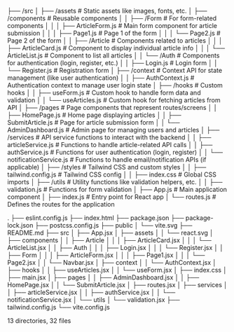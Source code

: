 ├── /src
│   ├── /assets                # Static assets like images, fonts, etc.
│   ├── /components            # Reusable components
│   │   ├── /Form              # For form-related components
│   │   │   ├── ArticleForm.js # Main form component for article submission
│   │   │   ├── Page1.js       # Page 1 of the form
│   │   │   └── Page2.js       # Page 2 of the form
│   │   ├── /Article           # Components related to articles
│   │   │   ├── ArticleCard.js # Component to display individual article info
│   │   │   └── ArticleList.js # Component to list all articles
│   │   └── /Auth              # Components for authentication (login, register, etc.)
│   │       ├── Login.js       # Login form
│   │       └── Register.js    # Registration form
│   ├── /context               # Context API for state management (like user authentication)
│   │   ├── AuthContext.js     # Authentication context to manage user login state
│   ├── /hooks                 # Custom hooks
│   │   ├── useForm.js         # Custom hook to handle form data and validation
│   │   └── useArticles.js     # Custom hook for fetching articles from API
│   ├── /pages                 # Page components that represent routes/screens
│   │   ├── HomePage.js        # Home page displaying articles
│   │   ├── SubmitArticle.js   # Page for article submission form
│   │   └── AdminDashboard.js  # Admin page for managing users and articles
│   ├── /services              # API service functions to interact with the backend
│   │   ├── articleService.js  # Functions to handle article-related API calls
│   │   ├── authService.js     # Functions for user authentication (login, register)
│   │   └── notificationService.js # Functions to handle email/notification APIs (if applicable)
│   ├── /styles                # Tailwind CSS and custom styles
│   │   ├── tailwind.config.js # Tailwind CSS config
│   │   ├── index.css          # Global CSS imports
│   ├── /utils                 # Utility functions like validation helpers, etc.
│   │   ├── validation.js      # Functions for form validation
│   ├── App.js                 # Main application component
│   ├── index.js               # Entry point for React app
│   └── routes.js              # Defines the routes for the application




.
├── eslint.config.js
├── index.html
├── package.json
├── package-lock.json
├── postcss.config.js
├── public
│   └── vite.svg
├── README.md
├── src
│   ├── App.jsx
│   ├── assets
│   │   └── react.svg
│   ├── components
│   │   ├── Article
│   │   │   ├── ArticleCard.jsx
│   │   │   └── ArticleList.jsx
│   │   ├── Auth
│   │   │   ├── Login.jsx
│   │   │   └── Register.jsx
│   │   ├── Form
│   │   │   ├── ArticleForm.jsx
│   │   │   ├── Page1.jsx
│   │   │   └── Page2.jsx
│   │   └── Navbar.jsx
│   ├── context
│   │   └── AuthContext.jsx
│   ├── hooks
│   │   ├── useArticles.jsx
│   │   └── useForm.jsx
│   ├── index.css
│   ├── main.jsx
│   ├── pages
│   │   ├── AdminDashboard.jsx
│   │   ├── HomePage.jsx
│   │   └── SubmitArticle.jsx
│   ├── routes.jsx
│   ├── services
│   │   ├── articleService.jsx
│   │   ├── authService.jsx
│   │   └── notificationService.jsx
│   └── utils
│       └── validation.jsx
├── tailwind.config.js
└── vite.config.js

13 directories, 32 files